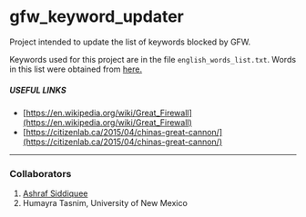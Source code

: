 # gfw_keyword_updater

Project intended to update the list of keywords blocked by GFW.

Keywords used for this project are in the file `english_words_list.txt`. Words in this list were obtained from [here.](https://github.com/jasonqng/chinese-keywords)

##### USEFUL LINKS
* [https://en.wikipedia.org/wiki/Great_Firewall](https://en.wikipedia.org/wiki/Great_Firewall)
* [https://citizenlab.ca/2015/04/chinas-great-cannon/](https://citizenlab.ca/2015/04/chinas-great-cannon/)

---
### Collaborators

1. [Ashraf Siddiquee](https://github.com/mashrafsiddiquee)
2. Humayra Tasnim, University of New Mexico
